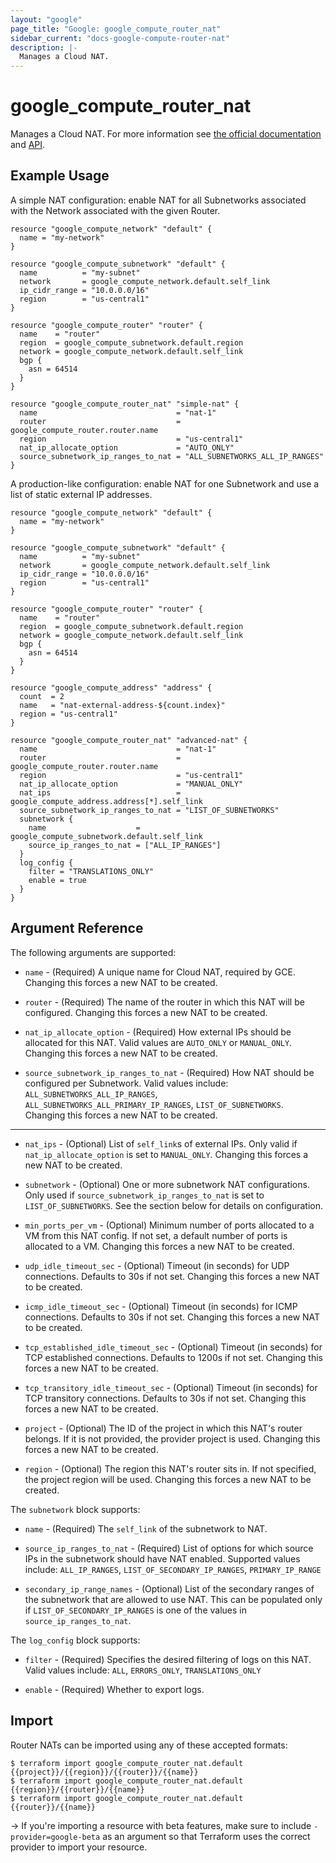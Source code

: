 ```yaml
---
layout: "google"
page_title: "Google: google_compute_router_nat"
sidebar_current: "docs-google-compute-router-nat"
description: |-
  Manages a Cloud NAT.
---
```


# google\_compute\_router\_nat

Manages a Cloud NAT. For more information see
[the official documentation](https://cloud.google.com/nat/docs/overview)
and
[API](https://cloud.google.com/compute/docs/reference/rest/beta/routers).

## Example Usage

A simple NAT configuration: enable NAT for all Subnetworks associated with
the Network associated with the given Router.

```hcl
resource "google_compute_network" "default" {
  name = "my-network"
}

resource "google_compute_subnetwork" "default" {
  name          = "my-subnet"
  network       = google_compute_network.default.self_link
  ip_cidr_range = "10.0.0.0/16"
  region        = "us-central1"
}

resource "google_compute_router" "router" {
  name    = "router"
  region  = google_compute_subnetwork.default.region
  network = google_compute_network.default.self_link
  bgp {
    asn = 64514
  }
}

resource "google_compute_router_nat" "simple-nat" {
  name                               = "nat-1"
  router                             = google_compute_router.router.name
  region                             = "us-central1"
  nat_ip_allocate_option             = "AUTO_ONLY"
  source_subnetwork_ip_ranges_to_nat = "ALL_SUBNETWORKS_ALL_IP_RANGES"
}
```

A production-like configuration: enable NAT for one Subnetwork and use a list of
static external IP addresses.

```hcl
resource "google_compute_network" "default" {
  name = "my-network"
}

resource "google_compute_subnetwork" "default" {
  name          = "my-subnet"
  network       = google_compute_network.default.self_link
  ip_cidr_range = "10.0.0.0/16"
  region        = "us-central1"
}

resource "google_compute_router" "router" {
  name    = "router"
  region  = google_compute_subnetwork.default.region
  network = google_compute_network.default.self_link
  bgp {
    asn = 64514
  }
}

resource "google_compute_address" "address" {
  count  = 2
  name   = "nat-external-address-${count.index}"
  region = "us-central1"
}

resource "google_compute_router_nat" "advanced-nat" {
  name                               = "nat-1"
  router                             = google_compute_router.router.name
  region                             = "us-central1"
  nat_ip_allocate_option             = "MANUAL_ONLY"
  nat_ips                            = google_compute_address.address[*].self_link
  source_subnetwork_ip_ranges_to_nat = "LIST_OF_SUBNETWORKS"
  subnetwork {
    name                    = google_compute_subnetwork.default.self_link
    source_ip_ranges_to_nat = ["ALL_IP_RANGES"]
  }
  log_config {
    filter = "TRANSLATIONS_ONLY"
    enable = true
  }
}
```

## Argument Reference

The following arguments are supported:

* `name` - (Required) A unique name for Cloud NAT, required by GCE. Changing
    this forces a new NAT to be created.

* `router` - (Required) The name of the router in which this NAT will be configured.
    Changing this forces a new NAT to be created.

* `nat_ip_allocate_option` - (Required) How external IPs should be allocated for
    this NAT. Valid values are `AUTO_ONLY` or `MANUAL_ONLY`. Changing this forces
    a new NAT to be created.

* `source_subnetwork_ip_ranges_to_nat` - (Required) How NAT should be configured
    per Subnetwork. Valid values include: `ALL_SUBNETWORKS_ALL_IP_RANGES`,
    `ALL_SUBNETWORKS_ALL_PRIMARY_IP_RANGES`, `LIST_OF_SUBNETWORKS`. Changing
    this forces a new NAT to be created.

- - -

* `nat_ips` - (Optional) List of `self_link`s of external IPs. Only valid if
    `nat_ip_allocate_option` is set to `MANUAL_ONLY`. Changing this forces a
    new NAT to be created.

* `subnetwork` - (Optional) One or more subnetwork NAT configurations. Only used
    if `source_subnetwork_ip_ranges_to_nat` is set to `LIST_OF_SUBNETWORKS`. See
    the section below for details on configuration.

* `min_ports_per_vm` - (Optional) Minimum number of ports allocated to a VM
    from this NAT config. If not set, a default number of ports is allocated to a VM.
    Changing this forces a new NAT to be created.

* `udp_idle_timeout_sec` - (Optional) Timeout (in seconds) for UDP connections.
    Defaults to 30s if not set. Changing this forces a new NAT to be created.

* `icmp_idle_timeout_sec` - (Optional) Timeout (in seconds) for ICMP connections.
    Defaults to 30s if not set. Changing this forces a new NAT to be created.

* `tcp_established_idle_timeout_sec` - (Optional) Timeout (in seconds) for TCP
    established connections. Defaults to 1200s if not set. Changing this forces
    a new NAT to be created.

* `tcp_transitory_idle_timeout_sec` - (Optional) Timeout (in seconds) for TCP
    transitory connections. Defaults to 30s if not set. Changing this forces a
    new NAT to be created.

* `project` - (Optional) The ID of the project in which this NAT's router belongs. If it
    is not provided, the provider project is used. Changing this forces a new NAT to be created.

* `region` - (Optional) The region this NAT's router sits in. If not specified,
    the project region will be used. Changing this forces a new NAT to be
    created.

The `subnetwork` block supports:

* `name` - (Required) The `self_link` of the subnetwork to NAT.

* `source_ip_ranges_to_nat` - (Required) List of options for which source IPs in the subnetwork
    should have NAT enabled. Supported values include: `ALL_IP_RANGES`,
    `LIST_OF_SECONDARY_IP_RANGES`, `PRIMARY_IP_RANGE`

* `secondary_ip_range_names` - (Optional) List of the secondary ranges of the subnetwork
    that are allowed to use NAT. This can be populated only if
    `LIST_OF_SECONDARY_IP_RANGES` is one of the values in `source_ip_ranges_to_nat`.

The `log_config` block supports:

* `filter` - (Required) Specifies the desired filtering of logs on this NAT.
    Valid values include: `ALL`, `ERRORS_ONLY`, `TRANSLATIONS_ONLY`

* `enable` - (Required) Whether to export logs.

## Import

Router NATs can be imported using any of these accepted formats:

```
$ terraform import google_compute_router_nat.default {{project}}/{{region}}/{{router}}/{{name}}
$ terraform import google_compute_router_nat.default {{region}}/{{router}}/{{name}}
$ terraform import google_compute_router_nat.default {{router}}/{{name}}
```

-> If you're importing a resource with beta features, make sure to include `-provider=google-beta`
as an argument so that Terraform uses the correct provider to import your resource.
